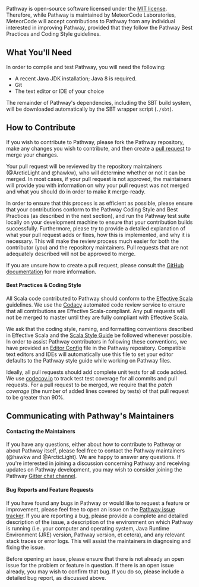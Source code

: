 Pathway is open-source software licensed under the [MIT license](https://github.com/MeteorCode/Pathway/blob/master/LICENSE). Therefore, while Pathway is maintained by MeteorCode Laboratories, MeteorCode will accept contributions to Pathway from any individual interested in improving Pathway, provided that they follow the Pathway Best Practices and Coding Style guidelines.

## What You'll Need

In order to compile and test Pathway, you will need the following:
 + A recent Java JDK installation; Java 8 is required.
 + Git
 + The text editor or IDE of your choice

The remainder of Pathway's dependencies, including the SBT build system, will be downloaded automatically by the SBT wrapper script (`./sbt`).

## How to Contribute

If you wish to contribute to Pathway, please fork the Pathway repository, make any changes you wish to contribute, and then create a [pull request](https://github.com/MeteorCode/Pathway/pulls) to merge your changes.

Your pull request will be reviewed by the repository maintainers (@ArcticLight and @hawkw), who will determine whether or not it can be merged. In most cases, if your pull request is not approved, the maintainers will provide you with information on why your pull request was not merged and what you should do in order to make it merge-ready.

In order to ensure that this process is as efficient as possible, please ensure that your contributions conform to the Pathway Coding Style and Best Practices (as described in the next section), and run the Pathway test suite locally on your development machine to ensure that your contribution builds successfully. Furthermore, please try to provide a detailed explanation of what your pull request adds or fixes, how this is implemented, and why it is necessary. This will make the review process much easier for both the contributor (you) and the repository maintainers. Pull requests that are not adequately described will not be approved to merge.

If you are unsure how to create a pull request, please consult the [GitHub documentation](https://help.github.com/articles/using-pull-requests/) for more information.

#### Best Practices & Coding Style

All Scala code contributed to Pathway should conform to the [Effective Scala](http://twitter.github.io/effectivescala/) guidelines. We use the [Codacy](https://www.codacy.com/app/MeteorCode-Labs/Pathway/issues) automated code review service to ensure that all contributions are Effective Scala-compliant. Any pull requests will not be merged to master until they are fully compliant with Effective Scala.

We ask that the coding style, naming, and formatting conventions described in Effective Scala and the [Scala Style Guide](http://docs.scala-lang.org/style/) be followed whenever possible. In order to assist Pathway contributors in following these conventions, we have provided an [Editor Config](http://editorconfig.org/) file in the Pathway repository. Compatible text editors and IDEs will automatically use this file to set your editor defaults to the Pathway style guide while working on Pathway files.

Ideally, all pull requests should add complete unit tests for all code added. We use [codecov.io](https://codecov.io/github/MeteorCode/Pathway) to track test test coverage for all commits and pull requests. For a pull request to be merged, we require that the _patch coverage_ (the number of added lines covered by tests) of that pull request to be greater than 90%.


## Communicating with Pathway's Maintainers

#### Contacting the Maintainers

If you have any questions, either about how to contribute to Pathway or about Pathway itself, please feel free to contact the Pathway maintainers (@hawkw and @ArcticLight). We are happy to answer any questions. If you're interested in joining a discussion concerning Pathway and receiving updates on Pathway development, you may wish to consider joining the Pathway [Gitter chat channel](https://gitter.im/MeteorCode/Pathway?utm_source=share-link&utm_medium=link&utm_campaign=share-link).

#### Bug Reports and Feature Requests

If you have found any bugs in Pathway or would like to request a feature or improvement, please feel free to open an issue on the [Pathway issue tracker](https://github.com/MeteorCode/Pathway/issues). If you are reporting a bug, please provide a complete and detailed description of the issue, a description of the environment on which Pathway is running (i.e. your computer and operating system, Java Runtime Environment (JRE) version, Pathway version, et cetera), and any relevant stack traces or error logs. This will assist the maintainers in diagnosing and fixing the issue.

Before opening an issue, please ensure that there is not already an open issue for the problem or feature in question. If there is an open issue already, you may wish to confirm that bug. If you do so, please include a detailed bug report, as discussed above.
